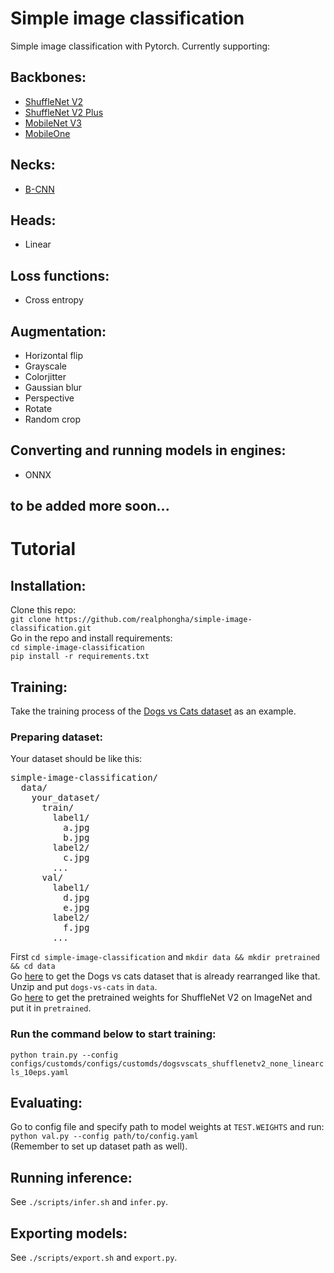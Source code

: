 # Simple image classification
Simple image classification with Pytorch. Currently supporting:
## Backbones:
* [ShuffleNet V2](https://arxiv.org/abs/1807.11164)
* [ShuffleNet V2 Plus](https://github.com/megvii-model/ShuffleNet-Series)
* [MobileNet V3](https://arxiv.org/abs/1905.02244)
* [MobileOne](https://arxiv.org/abs/2206.04040)
## Necks:
* [B-CNN](https://www.cv-foundation.org/openaccess/content_iccv_2015/html/Lin_Bilinear_CNN_Models_ICCV_2015_paper.html)
## Heads:
* Linear 
## Loss functions:
* Cross entropy
## Augmentation:
* Horizontal flip
* Grayscale
* Colorjitter
* Gaussian blur
* Perspective
* Rotate
* Random crop
## Converting and running models in engines:
* ONNX
## to be added more soon...

# Tutorial
## Installation:
Clone this repo:  
`git clone https://github.com/realphongha/simple-image-classification.git`  
Go in the repo and install requirements:  
`cd simple-image-classification`  
`pip install -r requirements.txt`
## Training:
Take the training process of the [Dogs vs Cats dataset](https://www.kaggle.com/competitions/dogs-vs-cats/code) as an example.
### Preparing dataset:
Your dataset should be like this:  
<pre>
simple-image-classification/  
  data/
    your_dataset/
      train/
        label1/
          a.jpg
          b.jpg
        label2/
          c.jpg
        ...
      val/
        label1/
          d.jpg
          e.jpg
        label2/
          f.jpg
        ...
</pre>
First `cd simple-image-classification` and `mkdir data && mkdir pretrained && cd data`  
Go [here](https://drive.google.com/file/d/1fYzcZ1scMwrDriqpxNOJCF5gg1l9d__Z/view?usp=sharing) to get the Dogs vs cats dataset that is already rearranged like that. Unzip and put `dogs-vs-cats` in `data`.  
Go [here](https://drive.google.com/file/d/1APmyeJ0uN8zju3dSJmklItNOf3OkExzw/view?usp=sharing) to get the pretrained weights for ShuffleNet V2 on ImageNet and put it in `pretrained`.
### Run the command below to start training:
`python train.py --config configs/customds/configs/customds/dogsvscats_shufflenetv2_none_linearcls_10eps.yaml` 

## Evaluating:
Go to config file and specify path to model weights at `TEST.WEIGHTS` and run:  
`python val.py --config path/to/config.yaml`  
(Remember to set up dataset path as well).

## Running inference:
See `./scripts/infer.sh` and `infer.py`.

## Exporting models:
See `./scripts/export.sh` and `export.py`.
